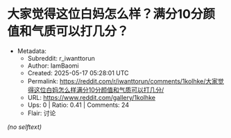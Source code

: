 # 大家觉得这位白妈怎么样？满分10分颜值和气质可以打几分？

- Metadata:
  - Subreddit: r_iwanttorun
  - Author: IamBaomi
  - Created: 2025-05-17 05:28:01 UTC
  - Permalink: https://reddit.com/r/iwanttorun/comments/1kolhke/大家觉得这位白妈怎么样满分10分颜值和气质可以打几分/
  - URL: https://www.reddit.com/gallery/1kolhke
  - Ups: 0 | Ratio: 0.41 | Comments: 24
  - Flair: 讨论

_(no selftext)_
